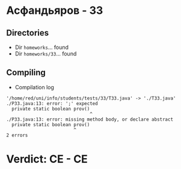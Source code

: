 # Асфандьяров - 33
## Directories
- Dir `homeworks`... found
- Dir `homeworks/33`... found
## Compiling
- Compilation log
```
'/home/red/uni/info/students/tests/33/T33.java' -> './T33.java'
./P33.java:13: error: ';' expected
  private static boolean prov()
                               ^
./P33.java:13: error: missing method body, or declare abstract
  private static boolean prov()
                         ^
2 errors

```
# Verdict: **CE** - CE
